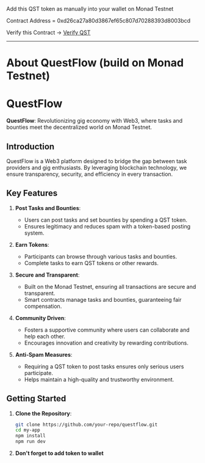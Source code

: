 
Add this QST token as manually into your wallet on Monad Testnet

Contract Address = 0xd26ca27a80d3867ef65c807d70288393d8003bcd

Verify this Contract -> [Verify QST](https://monad-testnet.socialscan.io/address/0xd26ca27a80d3867ef65c807d70288393d8003bcd)

---

# About QuestFlow (build on Monad Testnet)

# QuestFlow

**QuestFlow**: Revolutionizing gig economy with Web3, where tasks and bounties meet the decentralized world on Monad Testnet.

## Introduction
QuestFlow is a Web3 platform designed to bridge the gap between task providers and gig enthusiasts. By leveraging blockchain technology, we ensure transparency, security, and efficiency in every transaction.

## Key Features
1. **Post Tasks and Bounties**:
   - Users can post tasks and set bounties by spending a QST token.
   - Ensures legitimacy and reduces spam with a token-based posting system.

2. **Earn Tokens**:
   - Participants can browse through various tasks and bounties.
   - Complete tasks to earn QST tokens or other rewards.

3. **Secure and Transparent**:
   - Built on the Monad Testnet, ensuring all transactions are secure and transparent.
   - Smart contracts manage tasks and bounties, guaranteeing fair compensation.

4. **Community Driven**:
   - Fosters a supportive community where users can collaborate and help each other.
   - Encourages innovation and creativity by rewarding contributions.

5. **Anti-Spam Measures**:
   - Requiring a QST token to post tasks ensures only serious users participate.
   - Helps maintain a high-quality and trustworthy environment.

## Getting Started
1. **Clone the Repository**:
   ```sh
   git clone https://github.com/your-repo/questflow.git
   cd my-app
   npm install
   npm run dev
   ```

2. **Don't forget to add token to wallet**
